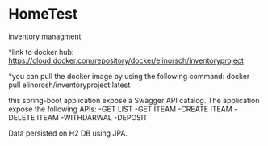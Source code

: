 # HomeTest
inventory managment


*link to docker hub:
https://cloud.docker.com/repository/docker/elinorsch/inventoryproject

*you can pull the docker image by using the following command:
    docker pull elinorosh/inventoryproject:latest
    
    
this spring-boot application expose a Swagger API catalog.
The application expose the following APIs:
-GET LIST
-GET ITEAM
-CREATE ITEAM
-DELETE ITEAM
-WITHDARWAL
-DEPOSIT

Data persisted on H2 DB using JPA.

    
